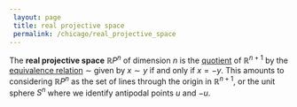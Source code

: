 ```yaml
---
 layout: page
 title: real projective space
 permalink: /chicago/real_projective_space
---
```

The **real projective space** $\mathbb RP^n$ of dimension $n$ is the [quotient](https://mathgloss.github.io/MathGloss/chicago/quotient_vector_space) of $\mathbb R^{n+1}$ by the [equivalence relation](https://mathgloss.github.io/MathGloss/chicago/equivalence_relation) $\sim$ given by $x\sim y$ if and only if $x=-y$. This amounts to considering $\mathbb RP^n$ as the set of lines through the origin in $\mathbb R^{n+1}$, or the unit sphere $S^n$ where we identify antipodal points $u$ and $-u$. 